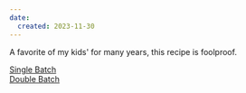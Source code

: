```yaml
---
date:
  created: 2023-11-30
---
```


A favorite of my kids' for many years, this recipe is foolproof.

[Single Batch](/recipes/amish-baked-oatmeal)    
[Double Batch](/recipes/amish-baked-oatmeal-double-batch)
